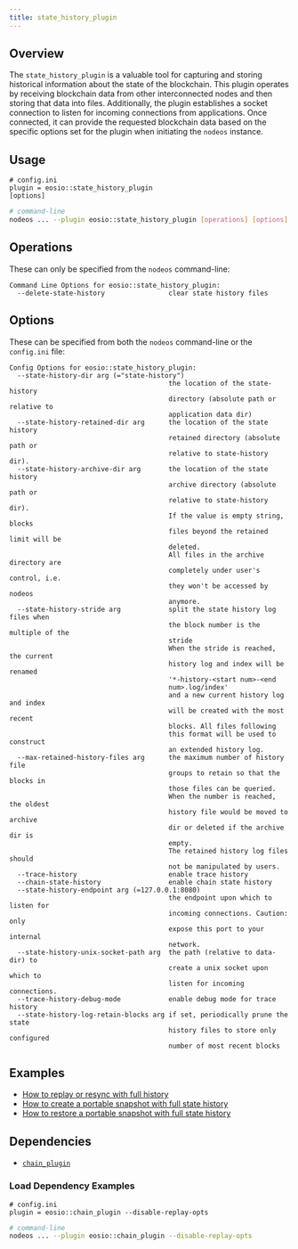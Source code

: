 ```yaml
---
title: state_history_plugin
---
```


## Overview

The `state_history_plugin` is a valuable tool for capturing and storing historical information about the state of the blockchain. This plugin operates by receiving blockchain data from other interconnected nodes and then storing that data into files. Additionally, the plugin establishes a socket connection to listen for incoming connections from applications. Once connected, it can provide the requested blockchain data based on the specific options set for the plugin when initiating the `nodeos` instance.

## Usage

```console
# config.ini
plugin = eosio::state_history_plugin
[options]
```
```sh
# command-line
nodeos ... --plugin eosio::state_history_plugin [operations] [options]
```

## Operations

These can only be specified from the `nodeos` command-line:

```console
Command Line Options for eosio::state_history_plugin:
  --delete-state-history                clear state history files
```

## Options

These can be specified from both the `nodeos` command-line or the `config.ini` file:

```console
Config Options for eosio::state_history_plugin:
  --state-history-dir arg (="state-history")
                                        the location of the state-history
                                        directory (absolute path or relative to
                                        application data dir)
  --state-history-retained-dir arg      the location of the state history
                                        retained directory (absolute path or
                                        relative to state-history dir).
  --state-history-archive-dir arg       the location of the state history
                                        archive directory (absolute path or
                                        relative to state-history dir).
                                        If the value is empty string, blocks
                                        files beyond the retained limit will be
                                        deleted.
                                        All files in the archive directory are
                                        completely under user's control, i.e.
                                        they won't be accessed by nodeos
                                        anymore.
  --state-history-stride arg            split the state history log files when
                                        the block number is the multiple of the
                                        stride
                                        When the stride is reached, the current
                                        history log and index will be renamed
                                        '*-history-<start num>-<end
                                        num>.log/index'
                                        and a new current history log and index
                                        will be created with the most recent
                                        blocks. All files following
                                        this format will be used to construct
                                        an extended history log.
  --max-retained-history-files arg      the maximum number of history file
                                        groups to retain so that the blocks in
                                        those files can be queried.
                                        When the number is reached, the oldest
                                        history file would be moved to archive
                                        dir or deleted if the archive dir is
                                        empty.
                                        The retained history log files should
                                        not be manipulated by users.
  --trace-history                       enable trace history
  --chain-state-history                 enable chain state history
  --state-history-endpoint arg (=127.0.0.1:8080)
                                        the endpoint upon which to listen for
                                        incoming connections. Caution: only
                                        expose this port to your internal
                                        network.
  --state-history-unix-socket-path arg  the path (relative to data-dir) to
                                        create a unix socket upon which to
                                        listen for incoming connections.
  --trace-history-debug-mode            enable debug mode for trace history
  --state-history-log-retain-blocks arg if set, periodically prune the state
                                        history files to store only configured
                                        number of most recent blocks
```

## Examples

* [How to replay or resync with full history](../../snapshots#replay--resync-with-full-state-history)
* [How to create a portable snapshot with full state history](../../snapshots#creating-a-snapshot-with-full-state-history)
* [How to restore a portable snapshot with full state history](../../snapshots#restoring-a-snapshot-with-full-state-history)

## Dependencies

* [`chain_plugin`](../chain_plugin/index.md)

### Load Dependency Examples

```console
# config.ini
plugin = eosio::chain_plugin --disable-replay-opts
```
```sh
# command-line
nodeos ... --plugin eosio::chain_plugin --disable-replay-opts
```
